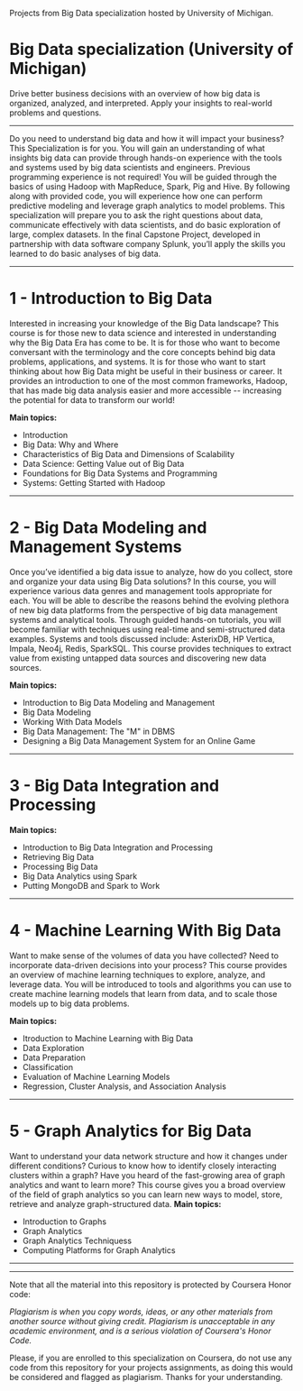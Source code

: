 Projects from Big Data specialization hosted by University of Michigan.

# Big Data specialization (University of Michigan)

Drive better business decisions with an overview of how big data is organized, analyzed, and interpreted. Apply your insights to real-world problems and questions.
*********

Do you need to understand big data and how it will impact your business? This Specialization is for you. You will gain an understanding of what insights big data can provide through hands-on experience with the tools and systems used by big data scientists and engineers. Previous programming experience is not required! You will be guided through the basics of using Hadoop with MapReduce, Spark, Pig and Hive. By following along with provided code, you will experience how one can perform predictive modeling and leverage graph analytics to model problems. This specialization will prepare you to ask the right questions about data, communicate effectively with data scientists, and do basic exploration of large, complex datasets. In the final Capstone Project, developed in partnership with data software company Splunk, you’ll apply the skills you learned to do basic analyses of big data.

_______________________________________________________________________________

# 1 - Introduction to Big Data
Interested in increasing your knowledge of the Big Data landscape?  This course is for those new to data science and interested in understanding why the Big Data Era has come to be.  It is for those who want to become conversant with the terminology and the core concepts behind big data problems, applications, and systems.  It is for those who want to start thinking about how Big Data might be useful in their business or career.  It provides an introduction to one of the most common frameworks, Hadoop, that has made big data analysis easier and more accessible -- increasing the potential for data to transform our world!

<b>Main topics:</b>
- Introduction
- Big Data: Why and Where
- Characteristics of Big Data and Dimensions of Scalability
- Data Science: Getting Value out of Big Data
- Foundations for Big Data Systems and Programming
- Systems: Getting Started with Hadoop

_______________________________________________________________________

# 2 - Big Data Modeling and Management Systems
Once you’ve identified a big data issue to analyze, how do you collect, store and organize your data using Big Data solutions?  In this course, you will experience various data genres and management tools appropriate for each.  You will be able to describe the reasons behind the evolving plethora of new big data platforms from the perspective of big data management systems and analytical tools.  Through guided hands-on tutorials, you will become familiar with techniques using real-time and semi-structured data examples.  Systems and tools discussed include: AsterixDB, HP Vertica, Impala, Neo4j, Redis, SparkSQL. This course provides techniques to extract value from existing untapped data sources and discovering new data sources.

<b>Main topics:</b>
- Introduction to Big Data Modeling and Management
- Big Data Modeling
- Working With Data Models
- Big Data Management: The "M" in DBMS
- Designing a Big Data Management System for an Online Game

_______________________________________________________________________________

# 3 - Big Data Integration and Processing

<b>Main topics:</b>
- Introduction to Big Data Integration and Processing
- Retrieving Big Data
- Processing Big Data
- Big Data Analytics using Spark
- Putting MongoDB and Spark to Work

_______________________________________________________________________________

# 4 - Machine Learning With Big Data
Want to make sense of the volumes of data you have collected?  Need to incorporate data-driven decisions into your process?  This course provides an overview of machine learning techniques to explore, analyze, and leverage data.  You will be introduced to tools and algorithms you can use to create machine learning models that learn from data, and to scale those models up to big data problems.

<b>Main topics:</b>
- Itroduction to Machine Learning with Big Data
- Data Exploration
- Data Preparation
- Classification
- Evaluation of Machine Learning Models
- Regression, Cluster Analysis, and Association Analysis

_______________________________________________________________________________

# 5 - Graph Analytics for Big Data
Want to understand your data network structure and how it changes under different conditions? Curious to know how to identify closely interacting clusters within a graph? Have you heard of the fast-growing area of graph analytics and want to learn more? This course gives you a broad overview of the field of graph analytics so you can learn new ways to model, store, retrieve and analyze graph-structured data.
<b>Main topics:</b>
- Introduction to Graphs
- Graph Analytics
- Graph Analytics Techniquess
- Computing Platforms for Graph Analytics


_______________________________________________________________________________
_______________________________________________________________________________

Note that all the material into this repository is protected by Coursera Honor code:

<i>Plagiarism is when you copy words, ideas, or any other materials from another source without giving credit. Plagiarism is unacceptable in any academic environment, and is a serious violation of Coursera's Honor Code.</i>

Please, if you are enrolled to this specialization on Coursera, do not use any code from this repository for your projects assignments, as doing this would be considered and flagged as plagiarism. 
Thanks for your understanding.
